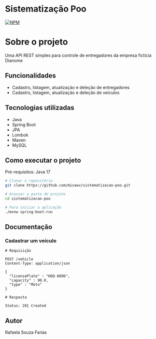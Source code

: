 # Sistematização Poo
[![NPM](https://img.shields.io/npm/l/react)](https://https://github.com/misawv/sistematizacao-poo/blob/main/LICENSE) 

# Sobre o projeto

Uma API REST simples para controle de entregadores da empresa fictícia Dianome

## Funcionalidades

- Cadastro, listagem, atualização e deleção de entregadores
- Cadastro, listagem, atualização e deleção de veículos

## Tecnologias utilizadas

- Java
- Spring Boot
- JPA
- Lombok
- Maven
- MySQL

## Como executar o projeto

Pré-requisitos: Java 17

```bash
# Clonar o repositório
git clone https://github.com/misawv/sistematizacao-poo.git

# Acessar a pasta do projeto
cd sistematizacao-poo

# Para iniciar a aplicação
./mvnw spring-boot:run
```

## Documentação

### Cadastrar um veículo

```
# Requisição

POST /vehicle
Content-Type: application/json

{
  "licensePlate" : "HOQ-8096",
  "capacity" : 90.0,
  "type" : "Moto"
}

# Resposta

Status: 201 Created
```

## Autor

Rafaela Souza Farias

